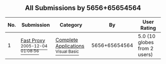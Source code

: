 ﻿<div align="center">

## All Submissions by 5656\+65654564

</div>

No.  | Submission | Category | By   | User Rating
---- | ---------- | -------- | ---- | -----------
1 | [Fast Proxy<br /><sup>2005-12-04 01:08:56</sup>](https://github.com/Planet-Source-Code/5656-65654564-fast-proxy__1-63481) | [Complete Applications<br /><sup>Visual Basic</sup>](../ByCategory/complete-applications__1-27.md) | 5656\+65654564 | 5.0 (10 globes from 2 users)
